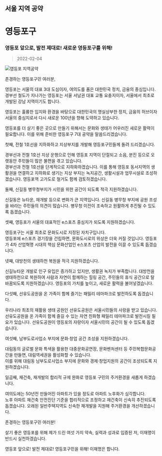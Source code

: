 
## 서울 지역 공약

# 영등포구

### 영등포 앞으로, 발전 제대로! 새로운 영등포구를 위해!
> 2022-02-04

![영등포 지역공약](./005_001_020.png)

존경하는 영등포구민 여러분,

영등포는 서울의 대표 3대 도심이자, 여의도를 품은 대한민국 정치, 금융의 중심입니다. 경부선 철도가 지나가는 영등포는 서울 서남권 대표 교통 요충지이자, 서울에서 최초로 개발된 강남 지역이기도 합니다. 

영등포는 훌륭한 입지와 환경을 바탕으로 대한민국의 명실상부한 정치, 금융의 허브이자 서울의 중심지로서 다시 새로운 100년을 향해 도약하고 있습니다. 

영등포를 더 살기 좋은 곳으로 만들기 위해서는 문화와 생태가 어우러진 새로운 활력이 필요합니다. 이를 위해 준비한 영등포구 7대 공약을 말씀드리겠습니다. 

첫째, 전철 1호선을 지하화하고 지상부지를 개발해 영등포구민들께 돌려 드리겠습니다.

경부선과 전철 1호선 지상 운행으로 인해 영등포 지역이 단절되고 소음, 분진 등으로 오랫동안 주민들이 많은 불편을 겪고 있습니다.   
경부선과 전철 1호선을 단계적으로 지하화하겠습니다. 
이를 통해 영등포 동서지역의 생활권을 연결하고 지하화로 생기는 지상 부지는 녹지공간, 생활시설과 업무시설로 조성하겠습니다. 
영등포역 고가도로 철거도 함께 검토하겠습니다. 

둘째, 신길동 병무청부지가 시민을 위한 공간이 되도록 적극 지원하겠습니다. 

신길동은 뉴타운, 재개발 등으로 변화가 큰 지역입니다. 
신길동 병무청 부지에 공원 조성을 바라는 주민들의 의견이 많습니다. 
병무청 이전이 조속하고 원활하게 추진될 수 있도록 돕겠습니다. 

셋째, 영등포가 서울의 대표적인 e스포츠 중심지가 되도록 지원하겠습니다. 

영등포구는 서울 최초로 문화도시로 지정된 자치구입니다.  
영등포에 e스포츠 경기장을 건립하면, 문화도시로의 위상은 더욱 커질 것입니다. 
영등포가 4차 산업혁명 시대의 핵심 문화산업인 e스포츠 산업의 발전을 이끌 수 있도록 돕겠습니다. 

넷째, 대방천의 생태하천 복원을 적극 지원하겠습니다. 

신길뉴타운 개발로 인구 유입은 증가하고 있지만, 생활권 녹지가 부족합니다. 
대방천을 생태하천으로 복원하여 사람과 자연이 함께하는 힐링 공간,  주민들의 휴식 공간으로 탈바꿈되도록 지원하겠습니다. 
영등포의 가치를 높이고, 새로운 활력을 불어넣겠습니다. 

다섯째, 선유도공원을 온 가족이 함께 즐기는 패밀리 테마파크로 발전하도록 돕겠습니다.  

우리나라 최초의 재활용 생태 공원인 선유도공원은 서울시민들의 사랑을 받고 있습니다.  
선유도공원을 온 가족이 함께 즐길 수 있는 자연 친화형 패밀리 테마파크로 발전시킬 필요가 있습니다. 
선유도공원이 영등포의 자랑이자 서울시민의 공간이 될 수 있도록 돕겠습니다. 

여섯째, 남부도로사업소 부지에 문화·창업 공간 조성을 지원하겠습니다.  

대림동의 글로벌 문화 특색을 활용한 대중문화공연장, 문화벤처센터 등 주민복합문화공간을 만들면, 대림역세권을 활성화할 수 있습니다.  
이를 위해 대림동 남부도로사업소 부지에 문화와 경제‧창업지원의 공간이 조성되도록 지원하겠습니다. 

일곱째, 재건축, 재개발의 합리적 규제 완화로 영등포 구민의 주거환경을 새롭게 하겠습니다.

여의도에는 50년전 만들어진 아파트가 있을 정도로 아파트 노후화가 심각합니다.  
노후 아파트 재건축 안전진단 기준을 합리적으로 조정하고 재건축이 신속히 추진되도록 돕겠습니다.
오래된 일반주택지역도 신속한 재개발을 지원해 주거환경을 개선하겠습니다. 

존경하는 영등포구민 여러분!

살기 좋은 영등포를 위해 제가 드린 여섯 가지 약속,
실력과 성과로 입증된 저, 이재명이 반드시 실천하겠습니다.

영등포 앞으로! 발전 제대로!
영등포구민을 위해! 이재명은 합니다. 